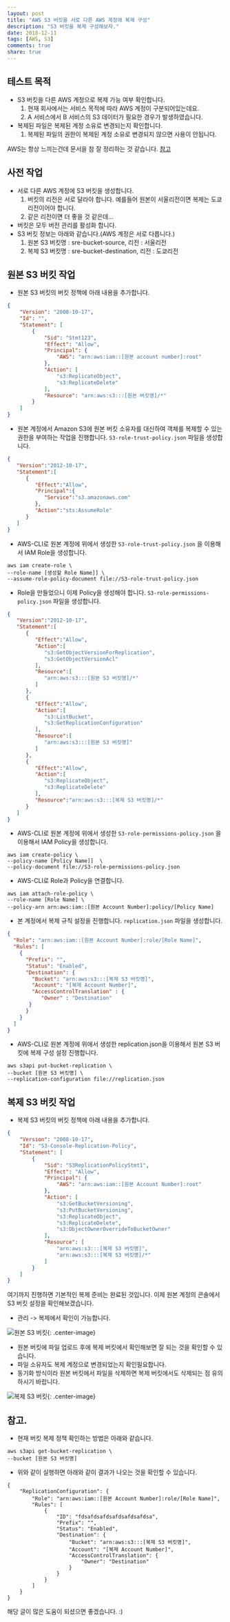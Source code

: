 ```yaml
---
layout: post
title: "AWS S3 버킷을 서로 다른 AWS 계정에 복제 구성"
description: "S3 버킷을 복제 구성해보자."
date: 2018-12-11
tags: [AWS, S3]
comments: true
share: true
---
```


## 테스트 목적

* S3 버킷을 다른 AWS 계정으로 복제 가능 여부 확인합니다.
  1. 현재 회사에서는 서비스 목적에 따라 AWS 계정이 구분되어있는데요. 
  2. A 서비스에서 B 서비스의 S3 데이터가 필요한 경우가 발생하였습니다.  
* 복제된 파일은 복제된 계정 소유로 변경되는지 확인합니다.
  1. 복제된 파일의 권한이 복제된 계정 소유로 변경되지 않으면 사용이 안됩니다.

AWS는 항상 느끼는건데 문서을 참 잘 정리하는 것 같습니다. [참고](https://docs.aws.amazon.com/ko_kr/AmazonS3/latest/dev/crr-walkthrough-2.html)

## 사전 작업

* 서로 다른 AWS 계정에 S3 버킷을 생성합니다.
  1. 버킷의 리전은 서로 달라야 합니다. 예를들어 원본이 서울리전이면 복제는 도쿄리전이어야 합니다.
  2. 같은 리전이면 더 좋을 것 같은데...
* 버킷은 모두 버전 관리를 활성화 합니다.
* S3 버킷 정보는 아래와 같습니다.(AWS 계정은 서로 다릅니다.)
  1. 원본 S3 버킷명 : sre-bucket-source, 리전 : 서울리전
  2. 복제 S3 버킷명 : sre-bucket-destination, 리전 : 도쿄리전

## 원본 S3 버킷 작업

* 원본 S3 버킷의 버킷 정책에 아래 내용을 추가합니다.

```json
{
    "Version": "2008-10-17",
    "Id": "",
    "Statement": [
        {
            "Sid": "Stmt123",
            "Effect": "Allow",
            "Principal": {
                "AWS": "arn:aws:iam::[원본 account number]:root"
            },
            "Action": [
                "s3:ReplicateObject",
                "s3:ReplicateDelete"
            ],
            "Resource": "arn:aws:s3:::[원본 버킷명]/*"
        }
    ]
}
```

* 원본 계정에서 Amazon S3에 원본 버킷 소유자를 대신하여 객체를 복제할 수 있는 권한을 부여하는 작업을 진행합니다. `S3-role-trust-policy.json` 파일을 생성합니다.

```json
{
   "Version":"2012-10-17",
   "Statement":[
      {
         "Effect":"Allow",
         "Principal":{
            "Service":"s3.amazonaws.com"
         },
         "Action":"sts:AssumeRole"
      }
   ]
}
```

* AWS-CLI로 원본 계정에 위에서 생성한 `S3-role-trust-policy.json` 을 이용해서 IAM Role을 생성합니다. 

```shell
aws iam create-role \
--role-name [생성할 Role Name]] \
--assume-role-policy-document file://S3-role-trust-policy.json
```

* Role을 만들었으니 이제 Policy을 생성해야 합니다. `S3-role-permissions-policy.json` 파일을 생성합니다.

```json
{
   "Version":"2012-10-17",
   "Statement":[
      {
         "Effect":"Allow",
         "Action":[
            "s3:GetObjectVersionForReplication",
            "s3:GetObjectVersionAcl"
         ],
         "Resource":[
            "arn:aws:s3:::[원본 S3 버킷명]/*"
         ]
      },
      {
         "Effect":"Allow",
         "Action":[
            "s3:ListBucket",
            "s3:GetReplicationConfiguration"
         ],
         "Resource":[
            "arn:aws:s3:::[원본 S3 버킷명]"
         ]
      },
      {
         "Effect":"Allow",
         "Action":[
            "s3:ReplicateObject",
            "s3:ReplicateDelete"
         ],
         "Resource":"arn:aws:s3:::[복제 S3 버킷명]/*"
      }
   ]
}
```
* AWS-CLI로 원본 계정에 위에서 생성한 `S3-role-permissions-policy.json` 을 이용해서 IAM Policy을 생성합니다.

```shell
aws iam create-policy \
--policy-name [Policy Name]]  \
--policy-document file://S3-role-permissions-policy.json
```

* AWS-CLI로 Role과 Policy을 연결합니다.

```shell
aws iam attach-role-policy \
--role-name [Role Name] \
--policy-arn arn:aws:iam::[원본 Account Number]:policy/[Policy Name]
```

* 본 계정에서 복제 규칙 설정을 진행합니다. `replication.json` 파일을 생성합니다.

```json
{
  "Role": "arn:aws:iam::[원본 Account Number]:role/[Role Name]",
  "Rules": [
    {
      "Prefix": "",
      "Status": "Enabled",
      "Destination": {
        "Bucket": "arn:aws:s3:::[복제 S3 버킷명]",
        "Account": "[복제 Account Number]",
        "AccessControlTranslation" : {
           "Owner" : "Destination"
       }
      }
    }
  ]
}
```

* AWS-CLI로 원본 계정에 위에서 생성한 replication.json을 이용해서 원본 S3 버킷에 복제 구성 설정 진행합니다.

```shell
aws s3api put-bucket-replication \
--bucket [원본 S3 버킷명] \
--replication-configuration file://replication.json
```

## 복제 S3 버킷 작업

* 복제 S3 버킷의 버킷 정책에 아래 내용을 추가합니다.

```json
{
    "Version": "2008-10-17",
    "Id": "S3-Console-Replication-Policy",
    "Statement": [
        {
            "Sid": "S3ReplicationPolicyStmt1",
            "Effect": "Allow",
            "Principal": {
                "AWS": "arn:aws:iam::[원본 Account Number]:root"
            },
            "Action": [
                "s3:GetBucketVersioning",
                "s3:PutBucketVersioning",
                "s3:ReplicateObject",
                "s3:ReplicateDelete",
                "s3:ObjectOwnerOverrideToBucketOwner"
            ],
            "Resource": [
                "arn:aws:s3:::[복제 S3 버킷명]",
                "arn:aws:s3:::[복제 S3 버킷명]/*"
            ]
        }
    ]
}
```

여기까지 진행하면 기본적인 복제 준비는 완료된 것입니다. 이제 원본 계정의 콘솔에서 S3 버킷 설정을 확인해보겠습니다.
* 관리 -> 복제에서 확인이 가능합니다.

![원본 S3 버킷](/images/2019-12-11-s3crrrole/image2018-11-13_21-11-29.png){: .center-image}

* 원본 버킷에 파일 업로드 후에 복제 버킷에서 확인해보면 잘 되는 것을 확인할 수 있습니다.
* 파일 소유자도 복제 계정으로 변경되었는지 확인필요합니다.
* 동기화 방식이라 원본 버킷에서 파일을 삭제하면 복제 버킷에서도 삭제되는 점 유의하시기 바랍니다.

![복제 S3 버킷](/images/2019-12-11-s3crrrole/image2018-11-13_19-56-14.png){: .center-image}

## 참고.

* 현재 버킷 복제 정책 확인하는 방법은 아래와 같습니다.

```shell
aws s3api get-bucket-replication \      
--bucket [원본 S3 버킷명]
```

* 위와 같이 실행하면 아래와 같이 결과가 나오는 것을 확인할 수 있습니다.

```shell
{
    "ReplicationConfiguration": {
        "Role": "arn:aws:iam::[원본 Account Number]:role/[Role Name]",
        "Rules": [
            {
                "ID": "fdsafdsafdsafdsafdsafdsa",
                "Prefix": "",
                "Status": "Enabled",
                "Destination": {
                    "Bucket": "arn:aws:s3:::[복제 S3 버킷명]",
                    "Account": "[복제 Account Number]",
                    "AccessControlTranslation": {
                        "Owner": "Destination"
                    }
                }
            }
        ]
    }
}
```

해당 글이 많은 도움이 되셨으면 좋겠습니다. :)
